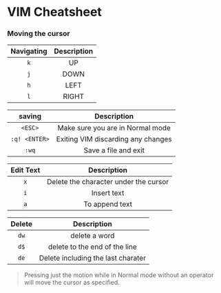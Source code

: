 # VIM Cheatsheet

### Moving the cursor

| Navigating | Description |
| :--------: | :---------: |
|    `k`     |     UP      |
|    `j`     |    DOWN     |
|    `h`     |    LEFT     |
|    `l`     |    RIGHT    |

|    saving     |            Description             |
| :-----------: | :--------------------------------: |
|    `<ESC>`    |  Make sure you are in Normal mode  |
| `:q! <ENTER>` | Exiting VIM discarding any changes |
|     `:wq`     |        Save a file and exit        |

| Edit Text |              Description              |
| :-------: | :-----------------------------------: |
|    `x`    | Delete the character under the cursor |
|    `i`    |              Insert text              |
|    `a`    |            To append text             |

| Delete |            Description             |
| :----: | :--------------------------------: |
|  `dw`  |           delete a word            |
|  `d$`  |   delete to the end of the line    |
|  `de`  | Delete including the last charater |

> Pressing just the motion while in Normal mode without an operator will move the cursor as specified.
